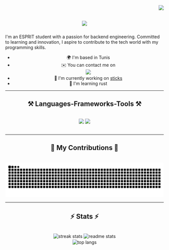 <img align="right" src="https://visitor-badge.laobi.icu/badge?page_id=mAmineChniti.mAmineChniti" />

<h1 align="center">
    <img src="https://readme-typing-svg.herokuapp.com/?font=Righteous&size=35&center=true&vCenter=true&width=500&height=70&duration=4000&lines=Hi+There!+👋;+I'm+mAmineChniti!;" />
</h1>

I'm an ESPRIT student with a passion for backend engineering. Committed to learning and innovation, I aspire to contribute to the tech world with my programming skills.

<div align="center">

* 🌍  I'm based in Tunis
* ✉️  You can contact me on
  <br>
  <a href="mailto:emin.chniti@esprit.tn.com">
    <img src="https://img.shields.io/badge/Gmail-333333?style=for-the-badge&logo=gmail&logoColor=red" />
  </a>
* 🚀  I'm currently working on [sticks](http://github.com/mAmineChniti/sticks)
* 🧠  I'm learning rust

</div>

 <hr/>

<h2 align="center">⚒️ Languages-Frameworks-Tools ⚒️</h2>
<br/>
<div align="center">
    <img src="https://skillicons.dev/icons?i=bootstrap,html,css,vscode,github,git,php,bash,postman,md,vite,react" />
    <img src="https://skillicons.dev/icons?i=nodejs,python,javascript,mongodb,c,mysql,fastapi,rust,githubactions,linux,tailwind" />
    <br>
</div>

<br/>
<hr/>

<div align="center">
  <h2>🐍 My Contributions 🐍</h2>
  <br>
  <img alt="snake eating my contributions" src="https://raw.githubusercontent.com/mAmineChniti/mAmineChniti/output/github-contribution-grid-snake.svg" />

</div>

<hr/>

<h2 align="center">⚡ Stats ⚡</h2>
<br>
<div align=center>
  <img width=390 src="https://streak-stats.demolab.com/?user=mAmineChniti&count_private=true&theme=react&border_radius=10" alt="streak stats"/>
  <img width=390 src="https://github-readme-stats.vercel.app/api?username=mAmineChniti&count_private=true&show_icons=true&theme=react&rank_icon=github&border_radius=10" alt="readme stats" />
  <br/>
  <img width=325 align="center" src="https://github-readme-stats.vercel.app/api/top-langs/?username=mAmineChniti&hide=HTML&langs_count=8&layout=compact&theme=react&border_radius=10&size_weight=0.5&count_weight=0.5&exclude_repo=github-readme-stats" alt="top langs" />
</div>
